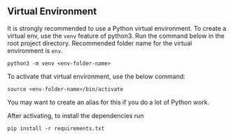 ## Virtual Environment
It is strongly recommended to use a Python virtual environment. To create a virtual env, use the `venv` feature of python3.
Run the command below in the root project directory. Recommended folder name for the virtual environment is `env`.
```
python3 -m venv <env-folder-name>
```

To activate that virtual environment, use the below command:
```
source <env-folder-name>/bin/activate
```
You may want to create an alias for this if you do a lot of Python work.

After activating, to install the dependencies run
```
pip install -r requirements.txt
```
